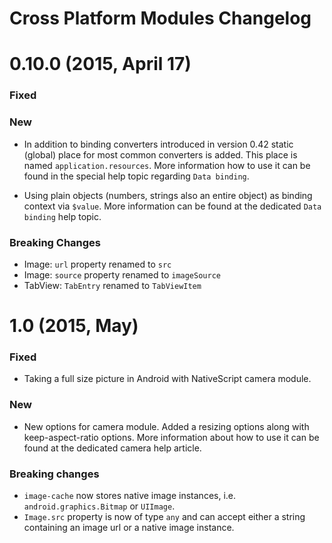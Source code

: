 Cross Platform Modules Changelog
==============================

0.10.0 (2015, April 17)
==

### Fixed

### New

* In addition to binding converters introduced in version 0.42 static (global) place for most common converters is added. This place is named `application.resources`. More information how to use it can be found in the special help topic regarding `Data binding`.

* Using plain objects (numbers, strings also an entire object) as binding context via `$value`. More information can be found at the dedicated `Data binding` help topic.

### Breaking Changes

  * Image: `url` property renamed to `src`
  * Image: `source` property renamed to `imageSource`
  * TabView: `TabEntry` renamed to `TabViewItem `
  
1.0 (2015, May)
==

### Fixed

* Taking a full size picture in Android with NativeScript camera module.

### New

* New options for camera module. Added a resizing options along with keep-aspect-ratio options. More information about how to use it can be found at the dedicated camera help article.

### Breaking changes

* `image-cache` now stores native image instances, i.e. `android.graphics.Bitmap` or `UIImage`. 
* `Image.src` property is now of type `any` and can accept either a string containing an image url or a native image instance.
